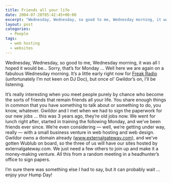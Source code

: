 ```yaml
---
title: Friends all your life
date: 2004-07-28T05:42:45+00:00
excerpt: "Wednesday, Wednesday, so good to me, Wednesday morning, it was all I hoped it would be... Sorry, that's for Monday ..."
layout: post
categories:
  - People
tags:
  - web hosting
  - websites
---
```

Wednesday, Wednesday, so good to me, Wednesday morning, it was all I hoped it would be&#8230; Sorry, that&#8217;s for Monday &#8230; Well here we are again on a fabulous Wednesday morning. It&#8217;s a little early right now for <a href="http://www.freakradio.net" target="_blank">Freak Radio</a> (unfortunately I&#8217;m not keen on DJ Doc), but once ol&#8217; Gwildor&#8217;s on, I&#8217;ll be listening.

It&#8217;s really interesting when you meet people purely by chance who become the sorts of friends that remain friends all your life. You share enough things in common that you have something to talk about or something to do, you know, whatever. Gwildor and I met when we had to sign the paperwork for our new jobs &#8230; this was 3 years ago, they&#8217;re old jobs now. We went for lunch right after, started in training the following Monday, and we&#8217;ve been friends ever since. We&#8217;re even considering — well, we&#8217;re getting under way, really — with a small business venture in web hosting and web design. Gwildor owns a domain already (www.externalgateway.com), and we&#8217;ve gotten Wublub on board, so the three of us will have our sites hosted by externalgateway.com. We just need a few others to join up and make it a money-making venture. All this from a random meeting in a headhunter&#8217;s office to sign papers.

I&#8217;m sure there was something else I had to say, but it can probably wait &#8230; enjoy your Hump Day!